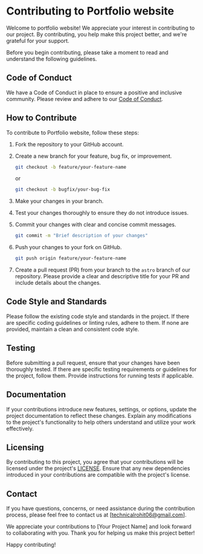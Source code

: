 # Contributing to Portfolio website

Welcome to portfolio website! We appreciate your interest in contributing to our project. By contributing, you help make this project better, and we're grateful for your support.

Before you begin contributing, please take a moment to read and understand the following guidelines.

## Code of Conduct

We have a Code of Conduct in place to ensure a positive and inclusive community. Please review and adhere to our [Code of Conduct](CODE_OF_CONDUCT.md).

## How to Contribute

To contribute to Portfolio website, follow these steps:

1. Fork the repository to your GitHub account.
2. Create a new branch for your feature, bug fix, or improvement.

   ```bash
   git checkout -b feature/your-feature-name
   ```

   or

   ```bash
   git checkout -b bugfix/your-bug-fix
   ```

3. Make your changes in your branch.
4. Test your changes thoroughly to ensure they do not introduce issues.
5. Commit your changes with clear and concise commit messages.

   ```bash
   git commit -m "Brief description of your changes"
   ```

6. Push your changes to your fork on GitHub.

   ```bash
   git push origin feature/your-feature-name
   ```

7. Create a pull request (PR) from your branch to the `astro` branch of our repository. Please provide a clear and descriptive title for your PR and include details about the changes.

## Code Style and Standards

Please follow the existing code style and standards in the project. If there are specific coding guidelines or linting rules, adhere to them. If none are provided, maintain a clean and consistent code style.

## Testing

Before submitting a pull request, ensure that your changes have been thoroughly tested. If there are specific testing requirements or guidelines for the project, follow them. Provide instructions for running tests if applicable.

## Documentation

If your contributions introduce new features, settings, or options, update the project documentation to reflect these changes. Explain any modifications to the project's functionality to help others understand and utilize your work effectively.

## Licensing

By contributing to this project, you agree that your contributions will be licensed under the project's [LICENSE](LICENSE.md). Ensure that any new dependencies introduced in your contributions are compatible with the project's license.

## Contact

If you have questions, concerns, or need assistance during the contribution process, please feel free to contact us at [technicalrohit06@gmail.com].

We appreciate your contributions to [Your Project Name] and look forward to collaborating with you. Thank you for helping us make this project better!

Happy contributing!
